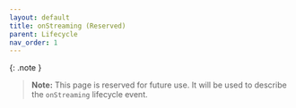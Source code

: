 ```yaml
---
layout: default
title: onStreaming (Reserved)
parent: Lifecycle
nav_order: 1
---
```


{: .note }
> **Note:** This page is reserved for future use. It will be used to describe the `onStreaming` lifecycle event.

